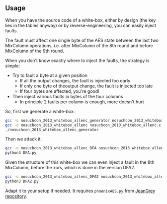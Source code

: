 Usage
-----

When you have the source code of a white-box, either by design (the key lies in the tables anyway) or by reverse-engineering, you can easily inject faults.

The fault must affect one single byte of the AES state between the last two MixColumn operations, i.e. after MixColumn of the 8th round and before MixColumn of the 9th round.

When you don't know exactly where to inject the faults, the strategy is simple:

 * Try to fault a byte at a given position
   * If all the output changes, the fault is injected too early
   * If only one byte of theoutput change, the fault is injected too late
   * If four bytes are affected, you're good!
 * Then inject various faults in bytes of the four columns
   * In principle 2 faults per column is enough, more doesn't hurt

So, first we generate a white-box:

```bash
gcc -o nosuchcon_2013_whitebox_allenc_generator nosuchcon_2013_whitebox_allenc_generator.c
gcc -o nosuchcon_2013_whitebox_allenc nosuchcon_2013_whitebox_allenc.c
./nosuchcon_2013_whitebox_allenc_generator
```

Then we attack it:

```bash
gcc -o nosuchcon_2013_whitebox_allenc_DFA nosuchcon_2013_whitebox_allenc_DFA.c
python3 DFA.py
```

Given the structure of this white-box we can even inject a fault in the 8th MixColumn, before the xors, which is done in the version DFA2.

```bash
gcc -o nosuchcon_2013_whitebox_allenc_DFA2 nosuchcon_2013_whitebox_allenc_DFA2.c
python3 DFA2.py
```

Adapt it to your setup if needed. It requires ```phoenixAES.py``` from [JeanGrey repository](https://github.com/SideChannelMarvels/JeanGrey).
